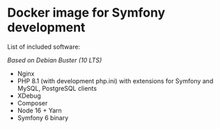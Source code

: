 # Docker image for Symfony development

List of included software:

*Based on Debian Buster (10 LTS)*

- Nginx
- PHP 8.1 (with development php.ini) with extensions for Symfony and MySQL, PostgreSQL clients
- XDebug
- Composer
- Node 16 + Yarn
- Symfony 6 binary
